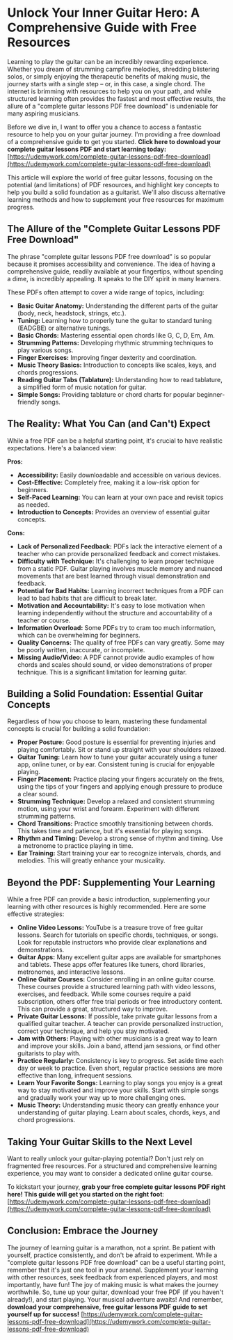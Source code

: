# Unlock Your Inner Guitar Hero: A Comprehensive Guide with Free Resources

Learning to play the guitar can be an incredibly rewarding experience. Whether you dream of strumming campfire melodies, shredding blistering solos, or simply enjoying the therapeutic benefits of making music, the journey starts with a single step – or, in this case, a single chord. The internet is brimming with resources to help you on your path, and while structured learning often provides the fastest and most effective results, the allure of a "complete guitar lessons PDF free download" is undeniable for many aspiring musicians.

Before we dive in, I want to offer you a chance to access a fantastic resource to help you on your guitar journey. I'm providing a free download of a comprehensive guide to get you started.  **Click here to download your complete guitar lessons PDF and start learning today:** [https://udemywork.com/complete-guitar-lessons-pdf-free-download](https://udemywork.com/complete-guitar-lessons-pdf-free-download)

This article will explore the world of free guitar lessons, focusing on the potential (and limitations) of PDF resources, and highlight key concepts to help you build a solid foundation as a guitarist.  We'll also discuss alternative learning methods and how to supplement your free resources for maximum progress.

## The Allure of the "Complete Guitar Lessons PDF Free Download"

The phrase "complete guitar lessons PDF free download" is so popular because it promises accessibility and convenience. The idea of having a comprehensive guide, readily available at your fingertips, without spending a dime, is incredibly appealing.  It speaks to the DIY spirit in many learners.

These PDFs often attempt to cover a wide range of topics, including:

*   **Basic Guitar Anatomy:** Understanding the different parts of the guitar (body, neck, headstock, strings, etc.).
*   **Tuning:** Learning how to properly tune the guitar to standard tuning (EADGBE) or alternative tunings.
*   **Basic Chords:** Mastering essential open chords like G, C, D, Em, Am.
*   **Strumming Patterns:** Developing rhythmic strumming techniques to play various songs.
*   **Finger Exercises:** Improving finger dexterity and coordination.
*   **Music Theory Basics:**  Introduction to concepts like scales, keys, and chords progressions.
*   **Reading Guitar Tabs (Tablature):** Understanding how to read tablature, a simplified form of music notation for guitar.
*   **Simple Songs:**  Providing tablature or chord charts for popular beginner-friendly songs.

## The Reality: What You Can (and Can't) Expect

While a free PDF can be a helpful starting point, it's crucial to have realistic expectations. Here's a balanced view:

**Pros:**

*   **Accessibility:** Easily downloadable and accessible on various devices.
*   **Cost-Effective:**  Completely free, making it a low-risk option for beginners.
*   **Self-Paced Learning:** You can learn at your own pace and revisit topics as needed.
*   **Introduction to Concepts:** Provides an overview of essential guitar concepts.

**Cons:**

*   **Lack of Personalized Feedback:** PDFs lack the interactive element of a teacher who can provide personalized feedback and correct mistakes.
*   **Difficulty with Technique:**  It's challenging to learn proper technique from a static PDF.  Guitar playing involves muscle memory and nuanced movements that are best learned through visual demonstration and feedback.
*   **Potential for Bad Habits:**  Learning incorrect techniques from a PDF can lead to bad habits that are difficult to break later.
*   **Motivation and Accountability:** It's easy to lose motivation when learning independently without the structure and accountability of a teacher or course.
*   **Information Overload:** Some PDFs try to cram too much information, which can be overwhelming for beginners.
*   **Quality Concerns:** The quality of free PDFs can vary greatly. Some may be poorly written, inaccurate, or incomplete.
*   **Missing Audio/Video:**  A PDF cannot provide audio examples of how chords and scales should sound, or video demonstrations of proper technique. This is a significant limitation for learning guitar.

## Building a Solid Foundation: Essential Guitar Concepts

Regardless of how you choose to learn, mastering these fundamental concepts is crucial for building a solid foundation:

*   **Proper Posture:** Good posture is essential for preventing injuries and playing comfortably. Sit or stand up straight with your shoulders relaxed.
*   **Guitar Tuning:**  Learn how to tune your guitar accurately using a tuner app, online tuner, or by ear. Consistent tuning is crucial for enjoyable playing.
*   **Finger Placement:**  Practice placing your fingers accurately on the frets, using the tips of your fingers and applying enough pressure to produce a clear sound.
*   **Strumming Technique:**  Develop a relaxed and consistent strumming motion, using your wrist and forearm.  Experiment with different strumming patterns.
*   **Chord Transitions:**  Practice smoothly transitioning between chords.  This takes time and patience, but it's essential for playing songs.
*   **Rhythm and Timing:**  Develop a strong sense of rhythm and timing.  Use a metronome to practice playing in time.
*   **Ear Training:**  Start training your ear to recognize intervals, chords, and melodies. This will greatly enhance your musicality.

## Beyond the PDF: Supplementing Your Learning

While a free PDF can provide a basic introduction, supplementing your learning with other resources is highly recommended. Here are some effective strategies:

*   **Online Video Lessons:** YouTube is a treasure trove of free guitar lessons. Search for tutorials on specific chords, techniques, or songs.  Look for reputable instructors who provide clear explanations and demonstrations.
*   **Guitar Apps:**  Many excellent guitar apps are available for smartphones and tablets. These apps offer features like tuners, chord libraries, metronomes, and interactive lessons.
*   **Online Guitar Courses:**  Consider enrolling in an online guitar course. These courses provide a structured learning path with video lessons, exercises, and feedback. While some courses require a paid subscription, others offer free trial periods or free introductory content. This can provide a great, structured way to improve.
*   **Private Guitar Lessons:**  If possible, take private guitar lessons from a qualified guitar teacher. A teacher can provide personalized instruction, correct your technique, and help you stay motivated.
*   **Jam with Others:**  Playing with other musicians is a great way to learn and improve your skills.  Join a band, attend jam sessions, or find other guitarists to play with.
*   **Practice Regularly:**  Consistency is key to progress.  Set aside time each day or week to practice. Even short, regular practice sessions are more effective than long, infrequent sessions.
*   **Learn Your Favorite Songs:**  Learning to play songs you enjoy is a great way to stay motivated and improve your skills.  Start with simple songs and gradually work your way up to more challenging ones.
*   **Music Theory:**  Understanding music theory can greatly enhance your understanding of guitar playing.  Learn about scales, chords, keys, and chord progressions.

## Taking Your Guitar Skills to the Next Level

Want to really unlock your guitar-playing potential? Don't just rely on fragmented free resources. For a structured and comprehensive learning experience, you may want to consider a dedicated online guitar course.

To kickstart your journey, **grab your free complete guitar lessons PDF right here! This guide will get you started on the right foot**: [https://udemywork.com/complete-guitar-lessons-pdf-free-download](https://udemywork.com/complete-guitar-lessons-pdf-free-download)

## Conclusion: Embrace the Journey

The journey of learning guitar is a marathon, not a sprint. Be patient with yourself, practice consistently, and don't be afraid to experiment. While a "complete guitar lessons PDF free download" can be a useful starting point, remember that it's just one tool in your arsenal.  Supplement your learning with other resources, seek feedback from experienced players, and most importantly, have fun! The joy of making music is what makes the journey worthwhile. So, tune up your guitar, download your free PDF (if you haven't already!), and start playing. Your musical adventure awaits! And remember, **download your comprehensive, free guitar lessons PDF guide to set yourself up for success!** [https://udemywork.com/complete-guitar-lessons-pdf-free-download](https://udemywork.com/complete-guitar-lessons-pdf-free-download)
